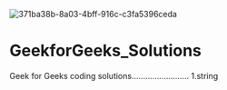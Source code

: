 ![371ba38b-8a03-4bff-916c-c3fa5396ceda](https://user-images.githubusercontent.com/84718320/187261930-dd2ee0f4-691a-4836-9c3b-ea5a8c702ce7.jpg)
# GeekforGeeks_Solutions
Geek for Geeks coding solutions.........................
1.string 
